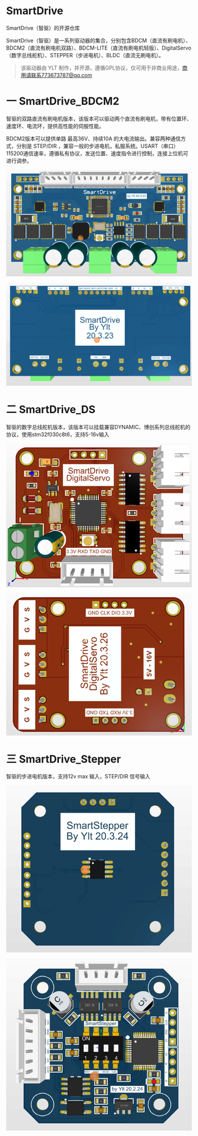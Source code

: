 # SmartDrive
SmartDrive（智驱）的开源仓库


SmartDrive（智驱）是一系列驱动器的集合，分别包含BDCM（直流有刷电机）、BDCM2（直流有刷电机双路）、BDCM-LITE（直流有刷电机轻版）、DigitalServo（数字总线舵机）、STEPPER（步进电机）、BLDC（直流无刷电机）。

> 该驱动器由 YLT 制作，并开源，遵循GPL协议，仅可用于非商业用途，商用请联系773673787@qq.com

# 一 SmartDrive_BDCM2

智驱的双路直流有刷电机版本，该版本可以驱动两个直流有刷电机，带有位置环、速度环、电流环，提供高性能的伺服性能。

BDCM2版本可以提供单路 最高36V、持续10A 的大电流输出。兼容两种通信方式，分别是 STEP/DIR ，兼容一般的步进电机，私服系统。USART（串口）115200通信速率，遵循私有协议，发送位置、速度指令进行控制，连接上位机可进行调参。

![SmartDrive_BDCM2_Front](img/SmartDrive_BDCM2_Front.png)

![SmartDrive_BDCM2_Back](img/SmartDrive_BDCM2_Back.png)

# 二 SmartDrive_DS

智驱的数字总线舵机版本，该版本可以挂载兼容DYNAMIC、博创系列总线舵机的协议，使用stm32f030c8t6，支持5-16v输入

![SmartDrive_DS_Front](img/SmartDrive_DS_Front.png)

![SmartDrive_DS_Back](img/SmartDrive_DS_Back.png)

# 三 SmartDrive_Stepper

智驱的步进电机版本，支持12v max 输入，STEP/DIR 信号输入


![SmartDrive_Stepper_Front](img/SmartDrive_Stepper_Front.png)

![SmartDrive_Stepper_back](img/SmartDrive_Stepper_back.png)


